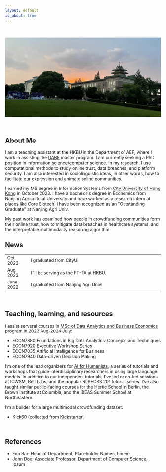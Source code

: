 ```yaml
---
layout: default
is_about: true
---
```


<p><br /></p>

<p><img src="me_banner.jpeg" alt="default" /></p>

<p><br /></p>

<h2>About Me</h2>

<p>
    I am a teaching assistant at the HKBU in the Department of AEF, where I work in assisting the <a href="https://mscdabe.hkbu.edu.hk/eng/main/Index">DABE</a> master program. I am currently seeking a PhD position in information science/computer science. In my research, I use computational methods to study online trust, data breaches, and platform security. I am also interested in sociolinguistic ideas, in other words, how to facilitate our expression and animate online communities.
</p>

<p>
    I earned my MS degree in Information Systems from <a href="https://www.cb.cityu.edu.hk/is/">City University of Hong Kong</a> in October 2023. I have a bachelor's degree in Economics from Nanjing Agricultural University and have worked as a research intern at places like Core Biotech. I have been recognized as an "Outstanding Graduate" at Nanjing Agri Univ.
</p>

<p>
    My past work has examined how people in crowdfunding communities form their online trust, how to mitigate data breaches in healthcare systems, and the interpretable multimodality reasoning algorithm.
</p>

<h2>News</h2>

<table style="width:100%">
    <tr>
        <td width="15%">Oct 2023</td>
        <td>I graduated from CityU!</td>
    </tr>
    <tr>
        <td width="15%">Aug 2023</td>
        <td>I 'll be serving as the FT-TA at HKBU. </td>
    </tr>
    <tr>
        <td width="15%">June 2022</td>
        <td>I graduated from Nanjing Agri Univ!</td>
    </tr>
</table>

<p><br /></p>

<h2 id="teaching-and-resources">Teaching, learning, and resources</h2>

<p>I assist serveral courses in <a href="https://mscdabe.hkbu.edu.hk/eng/programme/curriculum/index.jsp">MSc of Data Analytics and Business Economics </a> program in 2023 Aug-2024 July:</p>

<ul>
  <li>ECON7880 Foundations in Big Data Analytics: Concepts and Techniques</li>
  <li>ECON7920 Executive Workshop Series</li>
  <li>ECON7035 Artificial Intelligence for Business</li>
  <li>ECON7940 Data-driven Decision Making</li>
</ul>

<p>I’m one of the lead organizers for <a href="https://www.bertforhumanists.org/">AI for Humanists</a>, a series of tutorials and workshops that guide interdisciplinary researchers in using large language models. In addition to our independent tutorials, I’ve led or co-led sessions at ICWSM, Bell Labs, and the popular NLP+CSS 201 tutorial series. I’ve also taught similar public-facing courses for the Hertie School in Berlin, the Brown Institute at Columbia, and the IDEAS Summer School at Northeastern.</p>

<p>I’m a builder for a large multimodal crowdfunding dataset:</p>
<ul>
  <li><a href="https://github.com/zjzhang1999/Kick60K">Kick60 (collected from Kickstarter)</a></li>
 
</ul>

<p><br /></p>





<!--
## About Me

I am a teaching assistant at the HKBU on the department of AEF, where I work in assisting the <a href="https://mscdabe.hkbu.edu.hk/eng/main/Index">DABE</a> master program. I am currently seeking the PhD position in information science/computuer science. In my research, I use computational methods to study online trust,data breaches and platform security. I am also interested sociolinguistic ideas,in other	words,how	to facilitate our	expression and thus animate	online communities.

I earned my MS degree in Infomation Systems from <a href="https://www.cb.cityu.edu.hk/is/">City University of Hong Kong</a> on Oct,2023. I have a bachlor's degree in Economics from the Nanjing Agricultural University and have worked as a research intern at places like Core Biotech. I 've been recognized as a "Outstanding Graduates" in Nanjing Agri Univ.

My past work has examined how people in crowdfunding communities form their online trust,how to mitigate data breaches in healthcare systems,and the interpretable	multimodality reasoning algorithm. 

<h2 id="news">News</h2>

<table style="width:100%">
  <tr>
    <td width="15%">May 2024</td>
    <td>Invited to give a keynote talk at the Workshop on Reference, Framing, and Perspective at LREC-COLING 2024 in Torino</td>
  </tr>
  <tr>
    <td width="15%">Nov 2023</td>
    <td>New preprint about <a href="https://arxiv.org/abs/2312.11803">guiding principles for NLP for healthcare</a> using maternal health as a case study</td>
  </tr>
  <tr>
    <td width="15%">Dec 2023</td>
    <td>Invited to give a keynote talk at NLP4DH in Tokyo</td>
  </tr>
  <tr>
</table>


## Publications

1. F.Bar, J.Doe: Effects of having a placeholder of a name
2. S.Holmes, J.Watson: Consequences of living with a sociopath in London

## Typography

This is a [link](http://google.com). Something *italics* and something **bold**.

Here is a table

Year | Award | Category
-----|-------|--------
2014 | Emmy  | Won Outstanding Lead Actor in a miniseries or a movie
2015 | BAFTA | Nominated for Best Leading Actor for Sherlock
2014 | Satellite | Won Best Actor miniseries or television film

Here is a horizontal rule

---

Here is a blockquote

> To a great mind, nothing is little
-->

## References

* Foo Bar: Head of Department, Placeholder Names, Lorem
* John Doe: Associate Professor, Department of Computer Science, Ipsum

